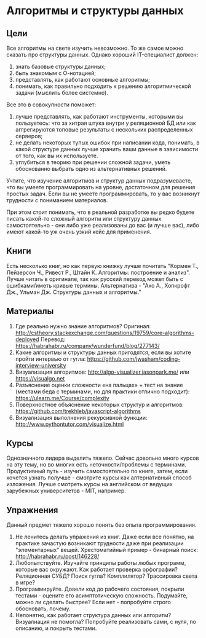 
# Алгоритмы и структуры данных

## Цели

Все алгоритмы на свете изучить невозможно. То же самое можно сказать про структуры данных. Однако хороший IT-специалист должен:
1. знать базовые структуры данных;
2. быть знакомым с О-нотацией;
3. представлять, как работают основные алгоритмы;
4. понимать, как правильно подходить к решению алгоритмической задачи (мыслить более системно).

Все это в совокупности поможет:
1. лучше представлять, как работают инструменты, которыми вы пользуетесь: что за хитрая штука внутри у реляционной БД или как аггрегируются топовые результаты с нескольких распределенных серверов;
2. не делать некоторых тупых ошибок при написании кода, понимать, в какой структуре данных лучше хранить ваши данные в зависимости от того, как вы их используете.
3. углубиться в теорию при решении сложной задачи, уметь обоснованно выбрать одно из альтернативных решений.

Учтите, что изучение алгоритмов и структур данных подразумеваете, что вы умеете программировать на уровне, достаточном для решения простых задач. Если вы не умеете программировать, то у вас возникнут трудности с пониманием материалов.

При этом стоит понимать, что в реальной разработке вы редко будете писать какой-то сложный алгоритм или структуру данных самостоятельно - они либо уже реализованы до вас (и лучше вас), либо имеют какой-то уж очень узкий кейс для применения. 

## Книги

Есть несколько книг, но как первую книжку лучше почитать "Кормен Т., Лейзерсон Ч., Ривест Р., Штайн К. Алгоритмы:
построение и анализ". Лучше читать в оригинале, так как русский перевод может быть с ошибками/иметь кривые термины.
Альтернатива - "Ахо А., Хопкрофт Дж., Ульман Дж. Структуры данных и алгоритмы."

## Материалы

1. Где реально нужно знание алгоритмов? 
Оригинал: http://cstheory.stackexchange.com/questions/19759/core-algorithms-deployed
Перевод: https://habrahabr.ru/company/wunderfund/blog/277143/
2. Какие алгоритмы и структуры данных пригодятся, если вы хотите пройти интервью от
гугла: https://github.com/jwasham/coding-interview-university
3. Визуализация алгоритмов: http://algo-visualizer.jasonpark.me/ или https://visualgo.net
4. Разъяснение оценки сложности «на пальцах» + тест на знание (местами беда с терминами, но для практики отлично подходит): https://ulearn.me/Course/complexity
5. Поверхностное объяснение некоторых структур и алгоритмов: https://github.com/trekhleb/javascript-algorithms
6. Визуализация выполнения рекурсивной функции: http://www.pythontutor.com/visualize.html

## Курсы

Однозначного лидера выделить тяжело. Сейчас довольно много курсов на эту тему, но во многих есть неточности/проблемы с терминами. Продуктивный путь - изучить самостоятельно по книге, затем, если хочется узнать получше - смотрите курсы как алтернативный способ изложения. Лучше смотреть курсы на английском от ведущих зарубежных университетов - MIT, например.

## Упражнения

Данный предмет тяжело хорошо понять без опыта программирования.

1. Не ленитесь делать упражения из книг. Даже если все понятно, на практике зачастую возникают трудности даже при реализации "элементарных" вещей. Хрестоматийный пример - бинарный поиск: http://habrahabr.ru/post/146228/
2. Любопытствуйте. Изучайте принципы работы любых программ, которые вас окружают. Как работает проверка орфографии? Реляционная СУБД? Поиск гугла? Комплилятор? Трассировка света в игре?
3. Программируйте. Довели код до рабочего состояния, покрыли тестами - оцените его асимптотическую сложность. Подумайте, можно ли сделать быстрее? Если нет - попробуйте строго обосновать, почему.
4. Непонятно, как работает структура данных или алгоритм? Визуалиация не помогла? Попробуйте реализовать сами, с нуля, по описанию, и покрыть тестами.

